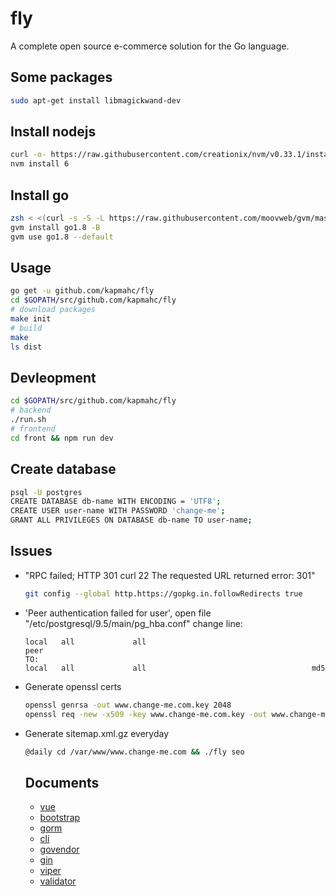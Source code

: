 # fly

A complete open source e-commerce solution for the Go language.

## Some packages

```bash
sudo apt-get install libmagickwand-dev
```

## Install nodejs

```bash
curl -o- https://raw.githubusercontent.com/creationix/nvm/v0.33.1/install.sh | zsh
nvm install 6
```

## Install go

```bash
zsh < <(curl -s -S -L https://raw.githubusercontent.com/moovweb/gvm/master/binscripts/gvm-installer)
gvm install go1.8 -B
gvm use go1.8 --default
```

## Usage

```bash
go get -u github.com/kapmahc/fly
cd $GOPATH/src/github.com/kapmahc/fly
# download packages
make init
# build
make
ls dist
```

## Devleopment

```bash
cd $GOPATH/src/github.com/kapmahc/fly
# backend
./run.sh
# frontend
cd front && npm run dev
```

## Create database

```bash
psql -U postgres
CREATE DATABASE db-name WITH ENCODING = 'UTF8';
CREATE USER user-name WITH PASSWORD 'change-me';
GRANT ALL PRIVILEGES ON DATABASE db-name TO user-name;
```

## Issues

- "RPC failed; HTTP 301 curl 22 The requested URL returned error: 301"

  ```bash
  git config --global http.https://gopkg.in.followRedirects true
  ```

- 'Peer authentication failed for user', open file "/etc/postgresql/9.5/main/pg_hba.conf" change line:

  ```
  local   all             all                                     peer  
  TO:
  local   all             all                                     md5
  ```

- Generate openssl certs

  ```bash
  openssl genrsa -out www.change-me.com.key 2048
  openssl req -new -x509 -key www.change-me.com.key -out www.change-me.com.crt -days 3650 # Common Name:*.change-me.com
  ```

- Generate sitemap.xml.gz everyday

  ```bash
  @daily cd /var/www/www.change-me.com && ./fly seo
  ```

  ## Documents
  - [vue](https://vuejs.org/)
  - [bootstrap](http://v4-alpha.getbootstrap.com/getting-started/introduction/)
  - [gorm](http://jinzhu.me/gorm/)
  - [cli](https://github.com/urfave/cli)
  - [govendor](https://github.com/kardianos/govendor)
  - [gin](https://github.com/gin-gonic/gin)
  - [viper](https://github.com/spf13/viper)
  - [validator](https://godoc.org/gopkg.in/go-playground/validator.v9)
